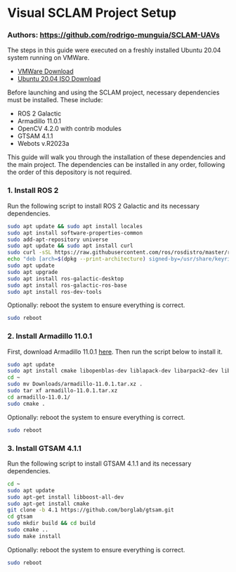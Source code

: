 # Visual SCLAM Project Setup
### Authors: https://github.com/rodrigo-munguia/SCLAM-UAVs

The steps in this guide were executed on a freshly installed Ubuntu 20.04 system running on VMWare.
- [VMWare Download](https://livecsupomona-my.sharepoint.com/:u:/g/personal/rickramirez_cpp_edu/EauwsEtVC3ZIpcxP7PNTYyQBfk_FGKrOK8cS6195BIdhJQ?e=aO1hES)
- [Ubuntu 20.04 ISO Download](https://releases.ubuntu.com/focal/ubuntu-20.04.6-desktop-amd64.iso)

Before launching and using the SCLAM project, necessary dependencies must be installed.
These include:
- ROS 2 Galactic
- Armadillo 11.0.1
- OpenCV 4.2.0 with contrib modules
- GTSAM 4.1.1
- Webots v.R2023a

This guide will walk you through the installation of these dependencies and the main project.
The dependencies can be installed in any order, following the order of this depository is not required.

### 1. Install ROS 2
Run the following script to install ROS 2 Galactic and its necessary dependencies.

```bash
sudo apt update && sudo apt install locales
sudo apt install software-properties-common
sudo add-apt-repository universe
sudo apt update && sudo apt install curl
sudo curl -sSL https://raw.githubusercontent.com/ros/rosdistro/master/ros.key -o /usr/share/keyrings/ros-archive-keyring.gpg
echo "deb [arch=$(dpkg --print-architecture) signed-by=/usr/share/keyrings/ros-archive-keyring.gpg] http://packages.ros.org/ros2/ubuntu $(. /etc/os-release && echo $UBUNTU_CODENAME) main" | sudo tee /etc/apt/sources.list.d/ros2.list > /dev/null
sudo apt update
sudo apt upgrade
sudo apt install ros-galactic-desktop
sudo apt install ros-galactic-ros-base
sudo apt install ros-dev-tools
```

Optionally: reboot the system to ensure everything is correct.
```bash
sudo reboot
```

### 2. Install Armadillo 11.0.1
First, download Armadillo 11.0.1 [here](https://sourceforge.net/projects/arma/files/armadillo-11.0.1.tar.xz/download?use_mirror=master).
Then run the script below to install it.

```bash
sudo apt update
sudo apt install cmake libopenblas-dev liblapack-dev libarpack2-dev libsuperlu-dev
cd ~
sudo mv Downloads/armadillo-11.0.1.tar.xz .
sudo tar xf armadillo-11.0.1.tar.xz
cd armadillo-11.0.1/
sudo cmake .
```

Optionally: reboot the system to ensure everything is correct.
```bash
sudo reboot
```

### 3. Install GTSAM 4.1.1
Run the following script to install GTSAM 4.1.1 and its necessary dependencies.

```bash
cd ~
sudo apt update
sudo apt-get install libboost-all-dev
sudo apt-get install cmake
git clone -b 4.1 https://github.com/borglab/gtsam.git
cd gtsam
sudo mkdir build && cd build
sudo cmake ..
sudo make install
```

Optionally: reboot the system to ensure everything is correct.
```bash
sudo reboot
```
